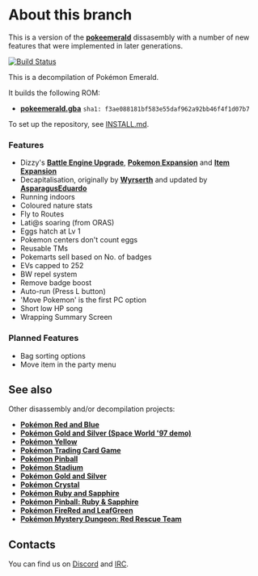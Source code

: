 # About this branch
This is a version of the [**pokeemerald**](https://travis-ci.org/pret/pokeemerald) dissasembly with a number of new features that were implemented in later generations.

[![Build Status][travis-badge]][travis]

[travis]: https://travis-ci.org/pret/pokeemerald
[travis-badge]: https://travis-ci.org/pret/pokeemerald.svg?branch=master

This is a decompilation of Pokémon Emerald.

It builds the following ROM:

* [**pokeemerald.gba**](https://datomatic.no-intro.org/index.php?page=show_record&s=23&n=1961) `sha1: f3ae088181bf583e55daf962a92bb46f4f1d07b7`

To set up the repository, see [INSTALL.md](INSTALL.md).

### Features
* Dizzy's [**Battle Engine Upgrade**](https://github.com/DizzyEggg/pokeemerald/tree/battle_engine_v2), [**Pokemon Expansion**](https://github.com/DizzyEggg/pokeemerald/tree/pokemon_expansion) and [**Item Expansion**](https://github.com/DizzyEggg/pokeemerald/tree/item_expansion)
* Decapitalisation, originally by [**Wyrserth**](https://github.com/Wyrserth) and updated by [**AsparagusEduardo**](https://github.com/AsparagusEduardo) 
* Running indoors
* Coloured nature stats
* Fly to Routes
* Lati@s soaring (from ORAS)
* Eggs hatch at Lv 1
* Pokemon centers don't count eggs
* Reusable TMs
* Pokemarts sell based on No. of badges
* EVs capped to 252
* BW repel system
* Remove badge boost
* Auto-run (Press L button)
* 'Move Pokemon' is the first PC option
* Short low HP song
* Wrapping Summary Screen

### Planned Features
* Bag sorting options
* Move item in the party menu

## See also

Other disassembly and/or decompilation projects:
* [**Pokémon Red and Blue**](https://github.com/pret/pokered)
* [**Pokémon Gold and Silver (Space World '97 demo)**](https://github.com/pret/pokegold-spaceworld)
* [**Pokémon Yellow**](https://github.com/pret/pokeyellow)
* [**Pokémon Trading Card Game**](https://github.com/pret/poketcg)
* [**Pokémon Pinball**](https://github.com/pret/pokepinball)
* [**Pokémon Stadium**](https://github.com/pret/pokestadium)
* [**Pokémon Gold and Silver**](https://github.com/pret/pokegold)
* [**Pokémon Crystal**](https://github.com/pret/pokecrystal)
* [**Pokémon Ruby and Sapphire**](https://github.com/pret/pokeruby)
* [**Pokémon Pinball: Ruby & Sapphire**](https://github.com/pret/pokepinballrs)
* [**Pokémon FireRed and LeafGreen**](https://github.com/pret/pokefirered)
* [**Pokémon Mystery Dungeon: Red Rescue Team**](https://github.com/pret/pmd-red)


## Contacts

You can find us on [Discord](https://discord.gg/d5dubZ3) and [IRC](https://kiwiirc.com/client/irc.freenode.net/?#pret).
